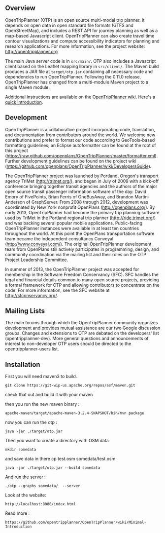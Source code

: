 ## Overview

OpenTripPlanner (OTP) is an open source multi-modal trip planner. It depends on open data in open standard file formats (GTFS and OpenStreetMap), and includes a REST API for journey planning as well as a map-based Javascript client. OpenTripPlanner can also create travel time contour visualizations and compute accessibility indicators for planning and research applications. For more information, see the project website: http://opentripplanner.org

The main Java server code is in `src/main/`. OTP also includes a Javascript client based on the Leaflet mapping library in `src/client/`. The Maven build produces a JAR file at `target/otp.jar` containing all necessary code and dependencies to run OpenTripPlanner. Following the 0.11.0 release, OpenTripPlanner has changed from a multi-module Maven project to a single Maven module.

Additional instructions are available on the [OpenTripPlanner wiki](https://github.com/opentripplanner/OpenTripPlanner/wiki).
Here's a [quick introduction](https://github.com/opentripplanner/OpenTripPlanner/wiki/TwoMinutes).


## Development

OpenTripPlanner is a collaborative project incorporating code, translation, and documentation from contributors around the world. We welcome new contributions and prefer to format our code according to GeoTools-based formatting guidelines; an Eclipse autoformatter can be found at the root of this project (https://raw.github.com/openplans/OpenTripPlanner/master/formatter.xml). Further development guidelines can be found on the project wiki (https://github.com/openplans/OpenTripPlanner/wiki/DevelopersGuide).

The OpenTripPlanner project was launched by Portland, Oregon's transport agency TriMet (http://trimet.org/), and began in July of 2009 with a kick-off conference bringing together transit agencies and the authors of the major open source transit passenger information software of the day: David Emory of FivePoints, Brian Ferris of OneBusAway, and Brandon Martin-Anderson of GraphServer. From 2008 through 2012, development was coordinated by New York nonprofit OpenPlans (http://openplans.org/). By early 2013, OpenTripPlanner had become the primary trip planning software used by TriMet in the Portland regional trip planner (http://ride.trimet.org/) and was backing several popular mobile applications. Public-facing OpenTripPlanner instances were available in at least ten countries throughout the world. At this point the OpenPlans transportation software team became the independent consultancy Conveyal (http://www.conveyal.com/). The original OpenTripPlanner development team from OpenPlans still actively participates in programming, design, and community coordination via the mailing list and their roles on the OTP Project Leadership Committee.

In summer of 2013, the OpenTripPlanner project was accepted for membership in the Software Freedom Conservancy (SFC). SFC handles the legal and financial details common to many open source projects, providing a formal framework for OTP and allowing contributors to concentrate on the code. For more information, see the SFC website at http://sfconservancy.org/.


## Mailing Lists

The main forums through which the OpenTripPlanner community organizes development and provides mutual assistance are our two Google discussion groups. Changes and extensions to OTP are debated on the developers' list (opentripplanner-dev). More general questions and announcements of interest to non-developer OTP users should be directed to the opentripplanner-users list.


## Installation

First you will need maven3 to build.

    git clone https://git-wip-us.apache.org/repos/asf/maven.git

check that out and build it with your maven

then you run the new maven binary :

    apache-maven/target/apache-maven-3.2.4-SNAPSHOT/bin/mvn package

now you can run the otp :

    java -jar ./target/otp.jar

Then you want to create a directory with OSM data

    mkdir somedata
    
and save data in there
    cp test.osm somedata/test.osm

    java -jar ./target/otp.jar --build somedata

And run the server :

    ./otp --graphs somedata/  --server


Look at the website:

    http://localhost:8080/index.html

Read more :

    https://github.com/opentripplanner/OpenTripPlanner/wiki/Minimal-Introduction
